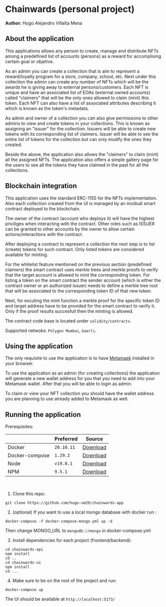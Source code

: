 # Chainwards (personal project)

**Author:** Hugo Alejandro Villalta Mena

## About the application

This applications allows any person to create, manage and distribute NFTs among a predefined list of accounts (persons) as a reward for accomplising certain goal or objetive.

As an admin you can create a collection that is aim to represent a reward/loyalty program for a store, company, school, etc. Next under this collection the admin can create any number of NFTs which will be the awards he is giving away to external persons/customers. Each NFT is unique and have an associated list of EOAs (external owned accounts) called "claimers" that will be the only ones allowed to claim (mint) this token. Each NFT can also have a list of associated attributes describing it which is known as the token's metadata.

As admin and owner of a collection you can also give permissions to other admins to view and create tokens in your collections. This is known as assigning an "issuer" for the collection. Issuers will be able to create new tokens with its corresponding list of claimers. Issuer will be able to see the entire list of tokens for the collection but can only modify the ones they created.

Beside the above, the application also allows the "claimers" to claim (mint) all the assigned NFTs. The application also offers a simple gallery page for the users to see all the tokens they have claimed in the past for all the collections.

## Blockchain integration

This application uses the standard ERC-1155 for the NFTs implementation. Also each collection created from the UI is managed by an invidual smart contract deployed to the blockchain.

The owner of the contract (account who deploys it) will have the highest priviliges when interacting with the contract. Other roles such as ISSUER can be granted to other accounts by the owner to allow certain actions/interactions with the contract.

After deploying a contract to represent a collection the next step is to list (create) tokens for such contract. Only listed tokens are considered available for minting.

For the whitelist feature mentioned on the previous section (predefined claimers) the smart contract uses merkle trees and merkle proofs to verify that the target account is allowed to mint the corresponding token. For listing a token on the smart contract the sender account (which is either the contract owner or an authorized issuer) needs to define a merkle tree root that will be associated to the corresponding token ID of that new token.

Next, for excuting the mint function a merkle proof for the specific token ID and target address have to be provided for the smart contract to verify it. Only if the proof results succesfull then the minting is allowed.

The contract code base is located under `solidity/contracts`.

Supported netwoks: `Polygon Mumbai`, `Goerli`.

## Using the application

The only requisite to use the application is to have [Metamask](https://metamask.io/) installed in your browser. 

To use the application as an admin (for creating collections) the application will generate a new wallet address for you that you need to add into your Metamask wallet. After that you will be able to login as admin.

To claim or view your NFT collection you should have the wallet address you are planning to use already added to Metamask as well.

## Running the application

Prerequisites:
</br>

|                   | Preferred       | Source                                                                        |
| ------------      | --------------- | ----------------------------------------------------------------------------- |
| Docker            | `20.10.11`      | [Download](https://docs.docker.com/engine/release-notes/)                     |
| Docker-compose    | `1.29.2`        | [Download](https://docs.docker.com/compose/release-notes/)                    |
| Node              | `v19.8.1`       | [Download](https://nodejs.org/en/download/)                                   |
| NPM               | `9.5.1`         | [Download](https://docs.npmjs.com/downloading-and-installing-node-js-and-npm) |

</br>

1. Clone this repo:

```
git clone https://github.com/hugo-vm29/chainwards-app
```

2. (optional) If you want to use a local mongo database with docker run :

```
docker-compose -f docker-compose-mongo.yml up -d
```
Then change MONGO_URL to `mongodb://mongo` in docker-compose.yml

3. Install dependencies for each project (frontend/backend):

```
cd chainwards-api
npm install
cd ..
cd chainwards-ui
npm install
cd ...
```

4. Make sure to be on the root of the project and run: 

```
docker-compose up
```

The UI should be available at `http://localhost:5173/`
